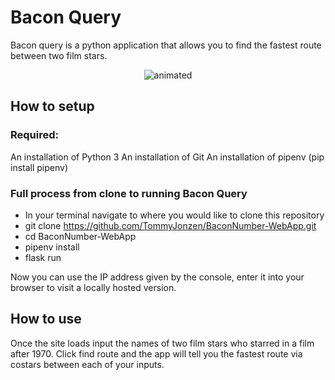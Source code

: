 # Bacon Query

Bacon query is a python application that allows you to find the fastest route between two film stars.
<p align="center">
  <img src="https://media.giphy.com/media/d7PjHPTeWBYsNyIbB1/giphy.gif" alt="animated" style="max-width:100%;" />
</p>


## How to setup

### Required:
An installation of Python 3
An installation of Git
An installation of pipenv (pip install pipenv)

### Full process from clone to running Bacon Query

- In your terminal navigate to where you would like to clone this repository
- git clone https://github.com/TommyJonzen/BaconNumber-WebApp.git
- cd BaconNumber-WebApp
- pipenv install
- flask run

Now you can use the IP address given by the console, enter it into your browser to visit a locally hosted version.


## How to use

Once the site loads input the names of two film stars who starred in a film after 1970.
Click find route and the app will tell you the fastest route via costars between each of your inputs.
